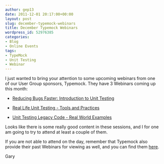 ```yaml
---
author: gep13
date: 2011-12-01 20:17:00+00:00
layout: post
slug: december-typemock-webinars
title: December Typemock Webinars
wordpress_id: 52976385
categories:
- Blog
- Online Events
tags:
- TypeMock
- Unit Testing
- Webinar
---
```


I just wanted to bring your attention to some upcoming webinars from one of our User Group sponsors, Typemock. They have 3 Webinars coming up this month:






  * [Reducing Bugs Faster: Introduction to Unit Testing](http://www.typemock.com/webinar-unit-testing-december)


  * [Real Life Unit Testing - Tools and Practices](http://www.typemock.com/unit-testing-tooldandpractices-webinar)


  * [Unit Testing Legacy Code - Real World Examples](http://www.typemock.com/real-world-legacy-code-webinar)




Looks like there is some really good content in these sessions, and I for one am going to try to attend at least a couple of them.




If you are not able to attend on the day, remember that Typemock also provide their past Webinars for viewing as well, and you can find them [here](http://www.typemock.com/webinars/).




Gary
